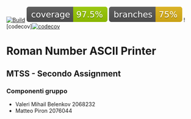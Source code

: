 [![Build](https://github.com/Valeryum999/MTSS-Assignment2/actions/workflows/build.yml/badge.svg)](https://github.com/Valeryum999/MTSS-Assignment2/actions/workflows/build.yml)
![coverage](.github/badges/jacoco.svg)
![branches_coverage](.github/badges/branches.svg)
![codecov][![codecov](https://codecov.io/gh/Valeryum999/MTSS-Assignment2/graph/badge.svg?token=EE3ZGCUAX8)](https://codecov.io/gh/Valeryum999/MTSS-Assignment2)

# Roman Number ASCII Printer

## MTSS - Secondo Assignment
### Componenti gruppo
- Valeri Mihail Belenkov 2068232
- Matteo Piron 2076044